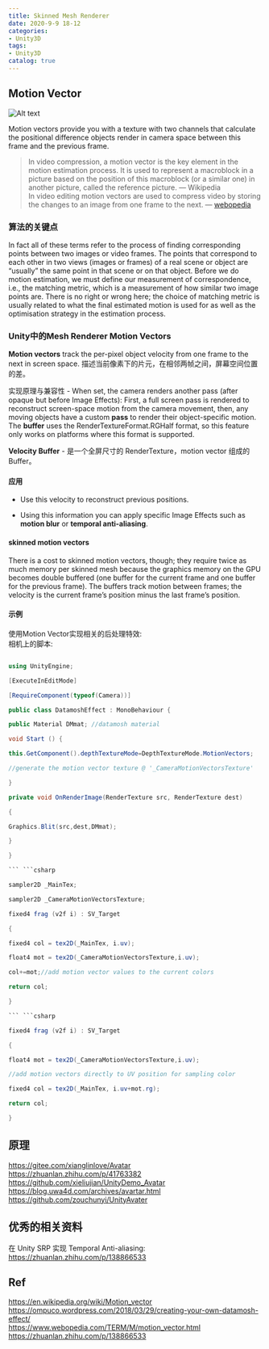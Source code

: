 ```yaml
---
title: Skinned Mesh Renderer
date: 2020-9-9 18-12
categories:
- Unity3D
tags:
- Unity3D
catalog: true
---
```


## Motion Vector

![Alt text](assets/Skinned%20Mesh%20Renderer/1606707414304.png)

Motion vectors provide you with a texture with two channels that calculate the positional difference objects render in camera space between this frame and the previous frame.

> In video compression, a motion vector is the key element in the motion estimation process. It is used to represent a macroblock in a picture based on the position of this macroblock (or a similar one) in another picture, called the reference picture. — Wikipedia   
>  In video editing motion vectors are used to compress video by storing the changes to an image from one frame to the next. — [webopedia](https://www.webopedia.com/TERM/M/motion_vector.html)

### 算法的关键点

In fact all of these terms refer to the process of finding corresponding points between two images or video frames. The points that correspond to each other in two views (images or frames) of a real scene or object are “usually” the same point in that scene or on that object. Before we do motion estimation, we must define our measurement of correspondence, i.e., the matching metric, which is a measurement of how similar two image points are. There is no right or wrong here; the choice of matching metric is usually related to what the final estimated motion is used for as well as the optimisation strategy in the estimation process.

### Unity中的Mesh Renderer Motion Vectors

**Motion vectors** track the per-pixel object velocity from one frame to the next in screen space. 描述当前像素下的片元，在相邻两帧之间，屏幕空间位置的差。

实现原理与兼容性 - When set, the camera renders another pass (after opaque but before Image Effects): First, a full screen pass is rendered to reconstruct screen-space motion from the camera movement, then, any moving objects have a custom **pass** to render their object-specific motion. The **buffer** uses the RenderTextureFormat.RGHalf format, so this feature only works on platforms where this format is supported.

**Velocity Buffer** \- 是一个全屏尺寸的 RenderTexture，motion vector 组成的Buffer。

#### 应用

  * Use this velocity to reconstruct previous positions.

  * Using this information you can apply specific Image Effects such as **motion blur** or **temporal anti-aliasing**.

#### skinned motion vectors

There is a cost to skinned motion vectors, though; they require twice as much memory per skinned mesh because the graphics memory on the GPU becomes double buffered (one buffer for the current frame and one buffer for the previous frame). The buffers track motion between frames; the velocity is the current frame’s position minus the last frame’s position.

#### 示例

使用Motion Vector实现相关的后处理特效:   
相机上的脚本: 

```csharp 

using UnityEngine; 

[ExecuteInEditMode] 

[RequireComponent(typeof(Camera))] 

public class DatamoshEffect : MonoBehaviour { 

public Material DMmat; //datamosh material

void Start () { 

this.GetComponent().depthTextureMode=DepthTextureMode.MotionVectors; 

//generate the motion vector texture @ '_CameraMotionVectorsTexture'

} 

private void OnRenderImage(RenderTexture src, RenderTexture dest)

{ 

Graphics.Blit(src,dest,DMmat); 

} 

} 

``` ```csharp 

sampler2D _MainTex; 

sampler2D _CameraMotionVectorsTexture; 

fixed4 frag (v2f i) : SV_Target 

{ 

fixed4 col = tex2D(_MainTex, i.uv); 

float4 mot = tex2D(_CameraMotionVectorsTexture,i.uv); 

col+=mot;//add motion vector values to the current colors

return col; 

} 

``` ```csharp 

fixed4 frag (v2f i) : SV_Target 

{ 

float4 mot = tex2D(_CameraMotionVectorsTexture,i.uv); 

//add motion vectors directly to UV position for sampling color

fixed4 col = tex2D(_MainTex, i.uv+mot.rg); 

return col; 

} 

``` 

## 原理

<https://gitee.com/xianglinlove/Avatar>   
<https://zhuanlan.zhihu.com/p/41763382>   
<https://github.com/xieliujian/UnityDemo_Avatar>   
<https://blog.uwa4d.com/archives/avartar.html>   
<https://github.com/zouchunyi/UnityAvater>

## 优秀的相关资料

在 Unity SRP 实现 Temporal Anti-aliasing: <https://zhuanlan.zhihu.com/p/138866533>

## Ref

<https://en.wikipedia.org/wiki/Motion_vector>   
<https://ompuco.wordpress.com/2018/03/29/creating-your-own-datamosh-effect/>   
<https://www.webopedia.com/TERM/M/motion_vector.html>   
<https://zhuanlan.zhihu.com/p/138866533>

